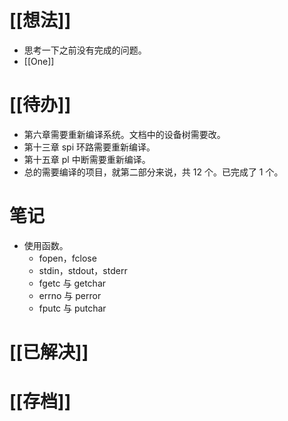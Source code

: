 # [[想法]]
- 思考一下之前没有完成的问题。
- [[One]]

# [[待办]]
- 第六章需要重新编译系统。文档中的设备树需要改。
- 第十三章 spi 环路需要重新编译。
- 第十五章 pl 中断需要重新编译。
- 总的需要编译的项目，就第二部分来说，共 12 个。已完成了 1 个。

# 笔记
- 使用函数。
	- fopen，fclose
	- stdin，stdout，stderr
	- fgetc 与 getchar
	- errno 与 perror
	- fputc 与 putchar

# [[已解决]]

# [[存档]]